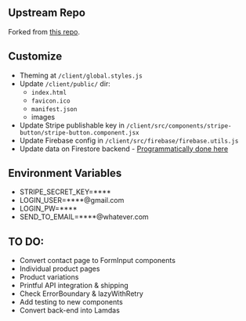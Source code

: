 ## Upstream Repo

Forked from [this repo](https://github.com/ZhangMYihua/crwn-clothing-firebase-cart).

## Customize
- Theming at `/client/global.styles.js`
- Update `/client/public/` dir:
    - `index.html`
    - `favicon.ico`
    - `manifest.json`
    - images
- Update Stripe publishable key in `/client/src/components/stripe-button/stripe-button.component.jsx`
- Update Firebase config in `/client/src/firebase/firebase.utils.js`
- Update data on Firestore backend - [Programmatically done here](https://www.udemy.com/course/complete-react-developer-zero-to-mastery/learn/lecture/15189164#content)

## Environment Variables
- STRIPE_SECRET_KEY=****
- LOGIN_USER=****@gmail.com
- LOGIN_PW=****
- SEND_TO_EMAIL=****@whatever.com

## TO DO:
- Convert contact page to FormInput components
- Individual product pages
- Product variations
- Printful API integration & shipping
- Check ErrorBoundary & lazyWithRetry
- Add testing to new components
- Convert back-end into Lamdas
